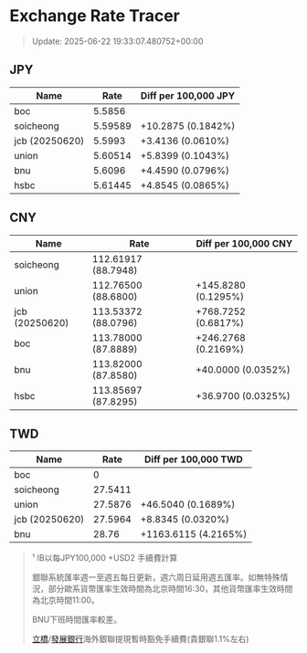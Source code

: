 # Exchange Rate Tracer

> Update: 2025-06-22 19:33:07.480752+00:00

## JPY

| Name           |    Rate | Diff per 100,000 JPY   |
|----------------|---------|------------------------|
| boc            | 5.5856  |                        |
| soicheong      | 5.59589 | +10.2875 (0.1842%)     |
| jcb (20250620) | 5.5993  | +3.4136 (0.0610%)      |
| union          | 5.60514 | +5.8399 (0.1043%)      |
| bnu            | 5.6096  | +4.4590 (0.0796%)      |
| hsbc           | 5.61445 | +4.8545 (0.0865%)      |

## CNY

| Name           | Rate                | Diff per 100,000 CNY   |
|----------------|---------------------|------------------------|
| soicheong      | 112.61917	(88.7948) |                        |
| union          | 112.76500	(88.6800) | +145.8280 (0.1295%)    |
| jcb (20250620) | 113.53372	(88.0796) | +768.7252 (0.6817%)    |
| boc            | 113.78000	(87.8889) | +246.2768 (0.2169%)    |
| bnu            | 113.82000	(87.8580) | +40.0000 (0.0352%)     |
| hsbc           | 113.85697	(87.8295) | +36.9700 (0.0325%)     |

## TWD

| Name           |    Rate | Diff per 100,000 TWD   |
|----------------|---------|------------------------|
| boc            |  0      |                        |
| soicheong      | 27.5411 |                        |
| union          | 27.5876 | +46.5040 (0.1689%)     |
| jcb (20250620) | 27.5964 | +8.8345 (0.0320%)      |
| bnu            | 28.76   | +1163.6115 (4.2165%)   |


> ¹ IB以每JPY100,000 +USD2 手續費計算
>
> 銀聯系統匯率週一至週五每日更新，週六周日延用週五匯率。如無特殊情況，部分歐系貨幣匯率生效時間為北京時間16:30，其他貨幣匯率生效時間為北京時間11:00。
>
> BNU下班時間匯率較差。
>
> [立橋](https://www.wlbank.com.mo/uploads/ueditor/file/20181211/1544536513900230.pdf)/[發展銀行](https://www.mdb.com.mo/Service_Charges_20230728.pdf)海外銀聯提現暫時豁免手續費(貴銀聯1.1%左右)

